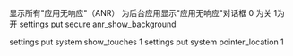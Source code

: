 显示所有"应用无响应"（ANR） 
为后台应用显示"应用无响应"对话框
0 为关  1为开
settings put secure anr_show_background


settings put system show_touches 1
settings put system pointer_location 1 